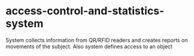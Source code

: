 # access-control-and-statistics-system
System collects information from QR/RFID readers and creates reports on movements of the subject. Also system defines access to an object
